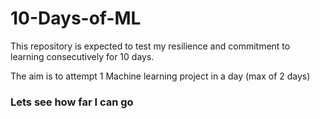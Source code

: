 # 10-Days-of-ML

This repository is expected to test my resilience and commitment to learning consecutively for 10 days. 

The aim is to attempt 1 Machine learning project in a day (max of 2 days)

### Lets see how far I can go